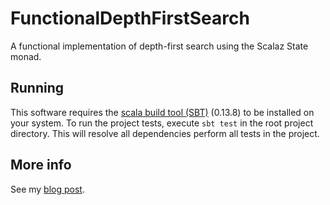 # FunctionalDepthFirstSearch
A functional implementation of depth-first search using the Scalaz State monad.

## Running
This software requires the [scala build tool (SBT)](http://www.scala-sbt.org/) (0.13.8) to be installed on your system. 
To run the project tests, execute `sbt test` in the root project directory. This will resolve all dependencies perform all tests in the project.

## More info
See my [blog post](http://www.functionalai.com/).
